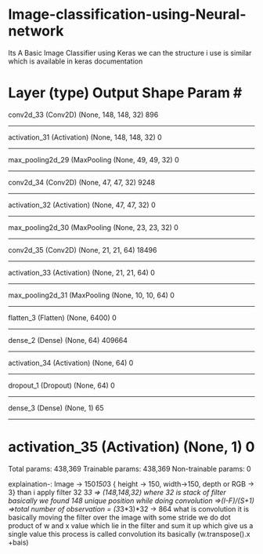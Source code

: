 # Image-classification-using-Neural-network

Its A Basic Image Classifier using Keras we can the structure i use is similar which is available in keras 
documentation 


Layer (type)                 Output Shape              Param #   
=================================================================
conv2d_33 (Conv2D)           (None, 148, 148, 32)      896       
_________________________________________________________________
activation_31 (Activation)   (None, 148, 148, 32)      0         
_________________________________________________________________
max_pooling2d_29 (MaxPooling (None, 49, 49, 32)        0         
_________________________________________________________________
conv2d_34 (Conv2D)           (None, 47, 47, 32)        9248      
_________________________________________________________________
activation_32 (Activation)   (None, 47, 47, 32)        0         
_________________________________________________________________
max_pooling2d_30 (MaxPooling (None, 23, 23, 32)        0         
_________________________________________________________________
conv2d_35 (Conv2D)           (None, 21, 21, 64)        18496     
_________________________________________________________________
activation_33 (Activation)   (None, 21, 21, 64)        0         
_________________________________________________________________
max_pooling2d_31 (MaxPooling (None, 10, 10, 64)        0         
_________________________________________________________________
flatten_3 (Flatten)          (None, 6400)              0         
_________________________________________________________________
dense_2 (Dense)              (None, 64)                409664    
_________________________________________________________________
activation_34 (Activation)   (None, 64)                0         
_________________________________________________________________
dropout_1 (Dropout)          (None, 64)                0         
_________________________________________________________________
dense_3 (Dense)              (None, 1)                 65        
_________________________________________________________________
activation_35 (Activation)   (None, 1)                 0         
=================================================================
Total params: 438,369
Trainable params: 438,369
Non-trainable params: 0

explaination-:
      Image ->  150*150*3 { height -> 150, width->150, depth or RGB -> 3}
      than i apply filter 32 3*3 =>  (148,148,32)
      where 32 is stack of filter basically we found 148 unique position while doing convolution
      =>(I-F)/(S+1)
      =>total number of observation = (3*3*3)*32 -> 864
what is convolution 
      it is basically moving the filter  over the image with some stride 
      we do dot product of w and x value which lie in the filter and sum it up which give us a single 
      value this process is called convolution
      its basically (w.transpose().x +bais)
     
